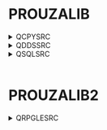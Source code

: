 
# PROUZALIB
<details>
<summary>QCPYSRC</summary>

| source | description| category |
| :---- | :-------- | :------- |
| [date.rpgle](prouzalib/qcpysrc/date.rpgle) | Date prototypes | Tools |
| [errhdlrpg.rpgle](prouzalib/qcpysrc/errhdlrpg.rpgle) | Standard error handling | Error Handling |
| [errhdlsql.rpgle](prouzalib/qcpysrc/errhdlsql.rpgle) | Standard SQL error handling | Error Handling |
| [logger.rpgle](prouzalib/qcpysrc/logger.rpgle) | Logging procedures | Logging |
</details>

<details>
<summary>QDDSSRC</summary>

| source | description| category |
| :---- | :-------- | :------- |
| [file1.pf](prouzalib/qddssrc/file1.pf) | Test Table | Test |
</details>

<details>
<summary>QSQLSRC</summary>

| source | description| category |
| :---- | :-------- | :------- |
| [logger.sqltable](prouzalib/qsqlsrc/logger.sqltable) | Logging table | Logging |
| [logger_hist.sqltable](prouzalib/qsqlsrc/logger_hist.sqltable) | Logging history table | Logging/Test |
</details>

<br/>

# PROUZALIB2

<details>
<summary>QRPGLESRC</summary>

| source | description| category |
| :---- | :-------- | :------- |
| [sqlsrv1.sqlrpgle](prouzalib2/qrpglesrc/sqlsrv1.sqlrpgle) | Test SQL external procedures with SRVPGM | SQL Procedure |
| [sqltest1.sqlrpgle](prouzalib2/qrpglesrc/sqltest1.sqlrpgle) | Test SQL external procedures with PGM | SQL Procedure |
| [sqltest2.sqlrpgle](prouzalib2/qrpglesrc/sqltest2.sqlrpgle) | Test SQL external procedures with PGM | SQL Procedure |
| [test1.rpgle](prouzalib2/qrpglesrc/test1.rpgle) | Just a test | Test |
</details>


